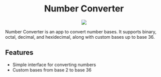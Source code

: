 <h1 align="center">
  Number Converter
</h1>

<p align="center">
<a href="https://opensource.org/licenses/MIT">
  <img src="https://img.shields.io/badge/License-MIT-yellow.svg">
</a>
</p>

Number Converter is an app to convert number bases. It supports binary, octal, decimal, and hexidecimal, along with custom bases up to base 36.

## Features

- Simple interface for converting numbers
- Custom bases from base 2 to base 36
